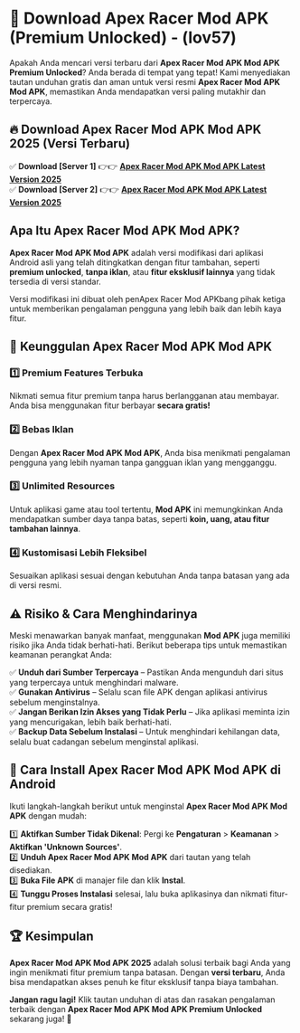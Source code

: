 

# 🎯 Download Apex Racer Mod APK (Premium Unlocked) -  (lov57) 

Apakah Anda mencari versi terbaru dari **Apex Racer Mod APK Mod APK Premium Unlocked**? Anda berada di tempat yang tepat! Kami menyediakan tautan unduhan gratis dan aman untuk versi resmi **Apex Racer Mod APK Mod APK**, memastikan Anda mendapatkan versi paling mutakhir dan terpercaya.

## 🔥 Download Apex Racer Mod APK Mod APK 2025 (Versi Terbaru)

✅ **Download [Server 1]** 👉👉 [**Apex Racer Mod APK Mod APK Latest Version 2025**](https://apkcomod.com?title=Apex_Racer_Mod_APK)  
✅ **Download [Server 2]** 👉👉 [**Apex Racer Mod APK Mod APK Latest Version 2025**](https://apkcomod.com?title=Apex_Racer_Mod_APK)  

## Apa Itu Apex Racer Mod APK Mod APK?

**Apex Racer Mod APK Mod APK** adalah versi modifikasi dari aplikasi Android asli yang telah ditingkatkan dengan fitur tambahan, seperti **premium unlocked**, **tanpa iklan**, atau **fitur eksklusif lainnya** yang tidak tersedia di versi standar.

Versi modifikasi ini dibuat oleh penApex Racer Mod APKbang pihak ketiga untuk memberikan pengalaman pengguna yang lebih baik dan lebih kaya fitur.

## 🎯 Keunggulan Apex Racer Mod APK Mod APK

### 1️⃣ Premium Features Terbuka
Nikmati semua fitur premium tanpa harus berlangganan atau membayar. Anda bisa menggunakan fitur berbayar **secara gratis!**

### 2️⃣ Bebas Iklan
Dengan **Apex Racer Mod APK Mod APK**, Anda bisa menikmati pengalaman pengguna yang lebih nyaman tanpa gangguan iklan yang mengganggu.

### 3️⃣ Unlimited Resources
Untuk aplikasi game atau tool tertentu, **Mod APK** ini memungkinkan Anda mendapatkan sumber daya tanpa batas, seperti **koin, uang, atau fitur tambahan lainnya**.

### 4️⃣ Kustomisasi Lebih Fleksibel
Sesuaikan aplikasi sesuai dengan kebutuhan Anda tanpa batasan yang ada di versi resmi.

## ⚠️ Risiko & Cara Menghindarinya

Meski menawarkan banyak manfaat, menggunakan **Mod APK** juga memiliki risiko jika Anda tidak berhati-hati. Berikut beberapa tips untuk memastikan keamanan perangkat Anda:

✅ **Unduh dari Sumber Terpercaya** – Pastikan Anda mengunduh dari situs yang terpercaya untuk menghindari malware.  
✅ **Gunakan Antivirus** – Selalu scan file APK dengan aplikasi antivirus sebelum menginstalnya.  
✅ **Jangan Berikan Izin Akses yang Tidak Perlu** – Jika aplikasi meminta izin yang mencurigakan, lebih baik berhati-hati.  
✅ **Backup Data Sebelum Instalasi** – Untuk menghindari kehilangan data, selalu buat cadangan sebelum menginstal aplikasi.

## 📌 Cara Install Apex Racer Mod APK Mod APK di Android

Ikuti langkah-langkah berikut untuk menginstal **Apex Racer Mod APK Mod APK** dengan mudah:

1️⃣ **Aktifkan Sumber Tidak Dikenal**: Pergi ke **Pengaturan** > **Keamanan** > **Aktifkan 'Unknown Sources'**.  
2️⃣ **Unduh Apex Racer Mod APK Mod APK** dari tautan yang telah disediakan.  
3️⃣ **Buka File APK** di manajer file dan klik **Instal**.  
4️⃣ **Tunggu Proses Instalasi** selesai, lalu buka aplikasinya dan nikmati fitur-fitur premium secara gratis!

## 🏆 Kesimpulan

**Apex Racer Mod APK Mod APK 2025** adalah solusi terbaik bagi Anda yang ingin menikmati fitur premium tanpa batasan. Dengan **versi terbaru**, Anda bisa mendapatkan akses penuh ke fitur eksklusif tanpa biaya tambahan.

**Jangan ragu lagi!** Klik tautan unduhan di atas dan rasakan pengalaman terbaik dengan **Apex Racer Mod APK Mod APK Premium Unlocked** sekarang juga! 🚀

